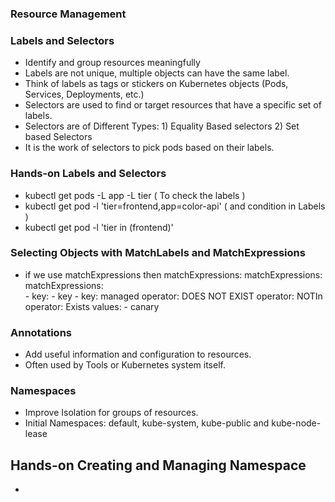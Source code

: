 ### Resource Management

### Labels and Selectors
 - Identify and group resources meaningfully
 - Labels are not unique, multiple objects can have the same label.
 - Think of labels as tags or stickers on Kubernetes objects (Pods, Services, Deployments, etc.)
 - Selectors are used to find or target resources that have a specific set of labels.
 - Selectors are of Different Types: 1) Equality Based selectors  2) Set based Selectors
 - It is the work of selectors to pick pods based on their labels.

### Hands-on Labels and Selectors
  - kubectl get pods -L app -L tier ( To check the labels )
  - kubectl get pod -l 'tier=frontend,app=color-api' ( and condition in Labels )
  - kubectl get pod -l 'tier in (frontend)'

### Selecting Objects with MatchLabels and MatchExpressions
   - if we use matchExpressions then
         matchExpressions:                             matchExpressions:                     matchExpressions:                     
               - key:                                          - key                                - key: managed
                 operator: DOES NOT EXIST                        operator: NOTIn                      operator: Exists
                                                                 values:
                                                                  - canary


### Annotations
  - Add useful information and configuration to resources.
  - Often used by Tools or Kubernetes system itself.

### Namespaces
  - Improve Isolation for groups of resources.
  - Initial Namespaces: default, kube-system, kube-public and kube-node-lease

 ## Hands-on Creating and Managing Namespace 
  - 
